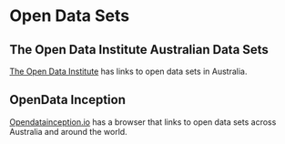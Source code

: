 # Open Data Sets

## The Open Data Institute Australian Data Sets

[The Open Data Institute](https://theodi.org.au/data/) has links to open data sets in Australia.

## OpenData Inception

[Opendatainception.io](https://opendatainception.io/) has a browser that links to open data sets across Australia and around the world.
